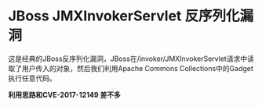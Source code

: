 # JBoss JMXInvokerServlet 反序列化漏洞

这是经典的JBoss反序列化漏洞，JBoss在/invoker/JMXInvokerServlet请求中读取了用户传入的对象，然后我们利用Apache Commons Collections中的Gadget执行任意代码。

**利用思路和CVE-2017-12149 差不多**
